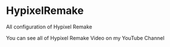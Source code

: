 # HypixelRemake

All configuration of Hypixel Remake

You can see all of Hypixel Remake Video on my YouTube Channel
